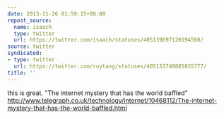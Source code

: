 ```yaml
---
date: 2013-11-26 01:59:15+00:00
repost_source:
  name: isaach
  type: twitter
  url: https://twitter.com/isaach/statuses/405139697120194560/
source: twitter
syndicated:
- type: twitter
  url: https://twitter.com/roytang/statuses/405153748885835777/
title: ''
---
```


this is great. "The internet mystery that has the world baffled" http://www.telegraph.co.uk/technology/internet/10468112/The-internet-mystery-that-has-the-world-baffled.html